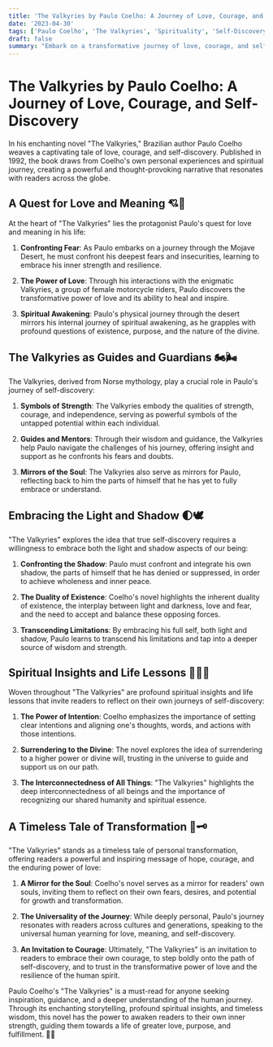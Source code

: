 ```yaml
---
title: 'The Valkyries by Paulo Coelho: A Journey of Love, Courage, and Self-Discovery'
date: '2023-04-30'
tags: ['Paulo Coelho', 'The Valkyries', 'Spirituality', 'Self-Discovery', 'Love']
draft: false
summary: "Embark on a transformative journey of love, courage, and self-discovery with Paulo Coelho's enchanting novel, 'The Valkyries.' Explore the profound spiritual insights and life lessons woven throughout this captivating story, as Coelho invites readers to confront their fears, embrace their inner strength, and unlock the power of love."
---
```


# The Valkyries by Paulo Coelho: A Journey of Love, Courage, and Self-Discovery

In his enchanting novel "The Valkyries," Brazilian author Paulo Coelho weaves a captivating tale of love, courage, and self-discovery. Published in 1992, the book draws from Coelho's own personal experiences and spiritual journey, creating a powerful and thought-provoking narrative that resonates with readers across the globe.

## A Quest for Love and Meaning 💘🌠

At the heart of "The Valkyries" lies the protagonist Paulo's quest for love and meaning in his life:

1. **Confronting Fear**: As Paulo embarks on a journey through the Mojave Desert, he must confront his deepest fears and insecurities, learning to embrace his inner strength and resilience.

2. **The Power of Love**: Through his interactions with the enigmatic Valkyries, a group of female motorcycle riders, Paulo discovers the transformative power of love and its ability to heal and inspire.

3. **Spiritual Awakening**: Paulo's physical journey through the desert mirrors his internal journey of spiritual awakening, as he grapples with profound questions of existence, purpose, and the nature of the divine.

## The Valkyries as Guides and Guardians 🏍️🌬️

The Valkyries, derived from Norse mythology, play a crucial role in Paulo's journey of self-discovery:

1. **Symbols of Strength**: The Valkyries embody the qualities of strength, courage, and independence, serving as powerful symbols of the untapped potential within each individual.

2. **Guides and Mentors**: Through their wisdom and guidance, the Valkyries help Paulo navigate the challenges of his journey, offering insight and support as he confronts his fears and doubts.

3. **Mirrors of the Soul**: The Valkyries also serve as mirrors for Paulo, reflecting back to him the parts of himself that he has yet to fully embrace or understand.

## Embracing the Light and Shadow 🌓🕊️

"The Valkyries" explores the idea that true self-discovery requires a willingness to embrace both the light and shadow aspects of our being:

1. **Confronting the Shadow**: Paulo must confront and integrate his own shadow, the parts of himself that he has denied or suppressed, in order to achieve wholeness and inner peace.

2. **The Duality of Existence**: Coelho's novel highlights the inherent duality of existence, the interplay between light and darkness, love and fear, and the need to accept and balance these opposing forces.

3. **Transcending Limitations**: By embracing his full self, both light and shadow, Paulo learns to transcend his limitations and tap into a deeper source of wisdom and strength.

## Spiritual Insights and Life Lessons 🧘‍♂️📿

Woven throughout "The Valkyries" are profound spiritual insights and life lessons that invite readers to reflect on their own journeys of self-discovery:

1. **The Power of Intention**: Coelho emphasizes the importance of setting clear intentions and aligning one's thoughts, words, and actions with those intentions.

2. **Surrendering to the Divine**: The novel explores the idea of surrendering to a higher power or divine will, trusting in the universe to guide and support us on our path.

3. **The Interconnectedness of All Things**: "The Valkyries" highlights the deep interconnectedness of all beings and the importance of recognizing our shared humanity and spiritual essence.

## A Timeless Tale of Transformation 🦋🗝️

"The Valkyries" stands as a timeless tale of personal transformation, offering readers a powerful and inspiring message of hope, courage, and the enduring power of love:

1. **A Mirror for the Soul**: Coelho's novel serves as a mirror for readers' own souls, inviting them to reflect on their own fears, desires, and potential for growth and transformation.

2. **The Universality of the Journey**: While deeply personal, Paulo's journey resonates with readers across cultures and generations, speaking to the universal human yearning for love, meaning, and self-discovery.

3. **An Invitation to Courage**: Ultimately, "The Valkyries" is an invitation to readers to embrace their own courage, to step boldly onto the path of self-discovery, and to trust in the transformative power of love and the resilience of the human spirit.

Paulo Coelho's "The Valkyries" is a must-read for anyone seeking inspiration, guidance, and a deeper understanding of the human journey. Through its enchanting storytelling, profound spiritual insights, and timeless wisdom, this novel has the power to awaken readers to their own inner strength, guiding them towards a life of greater love, purpose, and fulfillment. 🌈🌟
